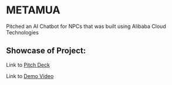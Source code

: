# METAMUA
Pitched an AI Chatbot for NPCs that was built using Alibaba Cloud Technologies

## Showcase of Project:
Link to [Pitch Deck](https://www.canva.com/design/DAF-zgSnEuY/UuUF-jexZJxhCcKC6mQcsQ/view?utm_content=DAF-zgSnEuY&utm_campaign=designshare&utm_medium=link&utm_source=editor)

Link to [Demo Video](https://youtu.be/R52L18EVCKE)
